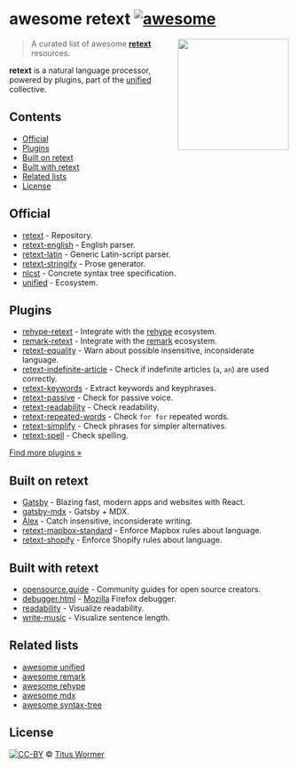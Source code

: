 <!--lint disable no-html maximum-line-length-->

# awesome retext [![awesome][awesome-badge]][awesome]

[<img src="https://raw.githubusercontent.com/retextjs/retext/976354b/logo.svg?sanitize=true" align="right" alt width="200">](https://github.com/retextjs/retext)

> A curated list of awesome [**retext**][retext] resources.

**retext** is a natural language processor, powered by plugins, part of the
[unified][] collective.

## Contents

* [Official](#official)
* [Plugins](#plugins)
* [Built on retext](#built-on-retext)
* [Built with retext](#built-with-retext)
* [Related lists](#related-lists)
* [License](#license)

## Official

* [retext](https://github.com/retextjs/retext) - Repository.
* [retext-english](https://github.com/retextjs/retext/tree/HEAD/packages/retext-english) - English parser.
* [retext-latin](https://github.com/retextjs/retext/tree/HEAD/packages/retext-latin) - Generic Latin-script parser.
* [retext-stringify](https://github.com/retextjs/retext/tree/HEAD/packages/retext-stringify) - Prose generator.
* [nlcst](https://github.com/syntax-tree/nlcst) - Concrete syntax tree specification.
* [unified](https://github.com/unifiedjs/unified) - Ecosystem.

## Plugins

* [rehype-retext](https://github.com/rehypejs/rehype-retext) - Integrate with the [rehype][] ecosystem.
* [remark-retext](https://github.com/remarkjs/remark-retext) - Integrate with the [remark][] ecosystem.
* [retext-equality](https://github.com/retextjs/retext-equality) - Warn about possible insensitive, inconsiderate language.
* [retext-indefinite-article](https://github.com/retextjs/retext-indefinite-article) - Check if indefinite articles (`a`, `an`) are used correctly.
* [retext-keywords](https://github.com/retextjs/retext-keywords) - Extract keywords and keyphrases.
* [retext-passive](https://github.com/retextjs/retext-passive) - Check for passive voice.
* [retext-readability](https://github.com/retextjs/retext-readability) - Check readability.
* [retext-repeated-words](https://github.com/retextjs/retext-repeated-words) - Check `for for` repeated words.
* [retext-simplify](https://github.com/retextjs/retext-simplify) - Check phrases for simpler alternatives.
* [retext-spell](https://github.com/retextjs/retext-spell) - Check spelling.

[Find more plugins »](https://github.com/retextjs/retext/blob/HEAD/doc/plugins.md#list-of-plugins)

## Built on retext

* [Gatsby](https://github.com/gatsbyjs/gatsby) - Blazing fast, modern apps and websites with React.
* [gatsby-mdx](https://github.com/ChristopherBiscardi/gatsby-mdx) - Gatsby + MDX.
* [Alex](https://github.com/get-alex/alex) - Catch insensitive, inconsiderate writing.
* [retext-mapbox-standard](https://github.com/mapbox/retext-mapbox-standard) - Enforce Mapbox rules about language.
* [retext-shopify](https://github.com/Shopify/retext-shopify) - Enforce Shopify rules about language.

## Built with retext

* [opensource.guide](https://github.com/github/opensource.guide) - Community guides for open source creators.
* [debugger.html](https://github.com/devtools-html/debugger.html) - [Mozilla](https://www.mozilla.org) Firefox debugger.
* [readability](https://github.com/wooorm/readability) - Visualize readability.
* [write-music](https://github.com/wooorm/write-music) - Visualize sentence length.

## Related lists

* [awesome unified](https://github.com/unifiedjs/awesome-unified)
* [awesome remark](https://github.com/remarkjs/awesome-remark)
* [awesome rehype](https://github.com/rehypejs/awesome-rehype)
* [awesome mdx](https://github.com/transitive-bullshit/awesome-mdx)
* [awesome syntax-tree](https://github.com/syntax-tree/awesome-syntax-tree)

## License

[![CC-BY][license-badge]][license] © [Titus Wormer][author]

<!-- Definitions. -->

[license]: https://creativecommons.org/licenses/by/4.0/

[license-badge]: https://mirrors.creativecommons.org/presskit/buttons/80x15/svg/by.svg

[author]: https://wooorm.com

[awesome-badge]: https://awesome.re/badge.svg

[awesome]: https://awesome.re

[unified]: https://github.com/unifiedjs/unified

[rehype]: https://github.com/rehypejs/rehype

[remark]: https://github.com/remarkjs/remark

[retext]: https://github.com/retextjs/retext
